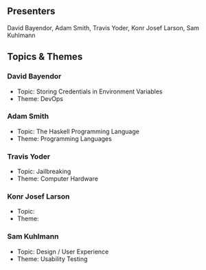 ## Presenters

David Bayendor, Adam Smith, Travis Yoder, Konr Josef Larson, Sam Kuhlmann

## Topics & Themes

### David Bayendor

* Topic: Storing Credentials in Environment Variables
* Theme: DevOps

### Adam Smith 

* Topic: The Haskell Programming Language
* Theme: Programming Languages

### Travis Yoder

* Topic: Jailbreaking
* Theme: Computer Hardware

### Konr Josef Larson

* Topic: 
* Theme: 

### Sam Kuhlmann

* Topic: Design / User Experience
* Theme: Usability Testing
